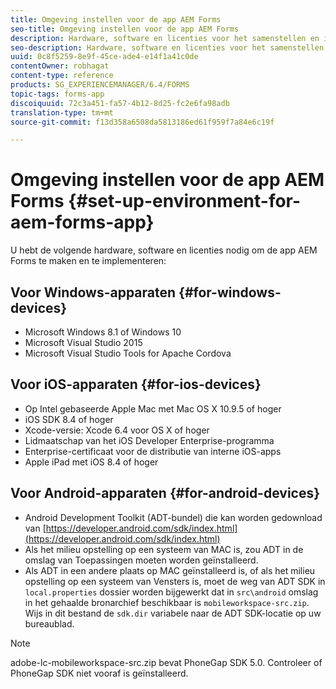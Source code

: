 ```yaml
---
title: Omgeving instellen voor de app AEM Forms
seo-title: Omgeving instellen voor de app AEM Forms
description: Hardware, software en licenties voor het samenstellen en implementeren van de AEM Forms-app.
seo-description: Hardware, software en licenties voor het samenstellen en implementeren van de AEM Forms-app.
uuid: 0c8f5259-8e9f-45ce-ade4-e14f1a41c0de
contentOwner: robhagat
content-type: reference
products: SG_EXPERIENCEMANAGER/6.4/FORMS
topic-tags: forms-app
discoiquuid: 72c3a451-fa57-4b12-8d25-fc2e6fa98adb
translation-type: tm+mt
source-git-commit: f13d358a6508da5813186ed61f959f7a84e6c19f

---
```



# Omgeving instellen voor de app AEM Forms {#set-up-environment-for-aem-forms-app}

U hebt de volgende hardware, software en licenties nodig om de app AEM Forms te maken en te implementeren:

## Voor Windows-apparaten {#for-windows-devices}

* Microsoft Windows 8.1 of Windows 10
* Microsoft Visual Studio 2015
* Microsoft Visual Studio Tools for Apache Cordova

## Voor iOS-apparaten {#for-ios-devices}

* Op Intel gebaseerde Apple Mac met Mac OS X 10.9.5 of hoger
* iOS SDK 8.4 of hoger
* Xcode-versie: Xcode 6.4 voor OS X of hoger
* Lidmaatschap van het iOS Developer Enterprise-programma
* Enterprise-certificaat voor de distributie van interne iOS-apps
* Apple iPad met iOS 8.4 of hoger

## Voor Android-apparaten {#for-android-devices}

* Android Development Toolkit (ADT-bundel) die kan worden gedownload van [https://developer.android.com/sdk/index.html](https://developer.android.com/sdk/index.html)
* Als het milieu opstelling op een systeem van MAC is, zou ADT in de omslag van Toepassingen moeten worden geïnstalleerd.
* Als ADT in een andere plaats op MAC geïnstalleerd is, of als het milieu opstelling op een systeem van Vensters is, moet de weg van ADT SDK in `local.properties` dossier worden bijgewerkt dat in `src\android` omslag in het gehaalde bronarchief beschikbaar is `mobileworkspace-src.zip`. Wijs in dit bestand de `sdk.dir` variabele naar de ADT SDK-locatie op uw bureaublad.

>[!NOTE]
>
>adobe-lc-mobileworkspace-src.zip bevat PhoneGap SDK 5.0. Controleer of PhoneGap SDK niet vooraf is geïnstalleerd.
